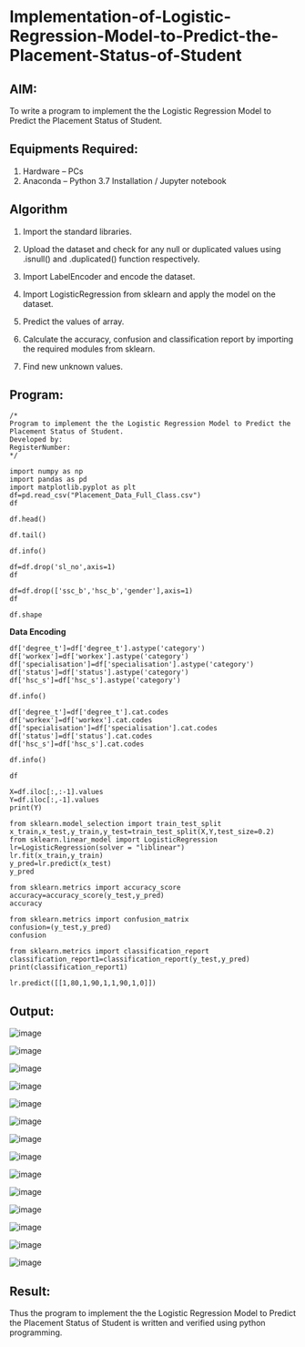 # Implementation-of-Logistic-Regression-Model-to-Predict-the-Placement-Status-of-Student

## AIM:
To write a program to implement the the Logistic Regression Model to Predict the Placement Status of Student.

## Equipments Required:
1. Hardware – PCs
2. Anaconda – Python 3.7 Installation / Jupyter notebook

## Algorithm
1. Import the standard libraries.

2. Upload the dataset and check for any null or duplicated values using .isnull() and .duplicated() function respectively.

3. Import LabelEncoder and encode the dataset.

4. Import LogisticRegression from sklearn and apply the model on the dataset.

5. Predict the values of array.

6. Calculate the accuracy, confusion and classification report by importing the required modules from sklearn.

7. Find new unknown values.

## Program:
```
/*
Program to implement the the Logistic Regression Model to Predict the Placement Status of Student.
Developed by: 
RegisterNumber:  
*/
```
```
import numpy as np
import pandas as pd
import matplotlib.pyplot as plt
df=pd.read_csv("Placement_Data_Full_Class.csv")
df
```
```
df.head()
```
```
df.tail()
```
```
df.info()
```
```
df=df.drop('sl_no',axis=1)
df
```
```
df=df.drop(['ssc_b','hsc_b','gender'],axis=1)
df
```
```
df.shape
```

**Data Encoding**
```
df['degree_t']=df['degree_t'].astype('category')
df['workex']=df['workex'].astype('category')
df['specialisation']=df['specialisation'].astype('category')
df['status']=df['status'].astype('category')
df['hsc_s']=df['hsc_s'].astype('category')
```
```
df.info()
```

```
df['degree_t']=df['degree_t'].cat.codes
df['workex']=df['workex'].cat.codes
df['specialisation']=df['specialisation'].cat.codes
df['status']=df['status'].cat.codes
df['hsc_s']=df['hsc_s'].cat.codes
```

```
df.info()
```
```
df
```
```
X=df.iloc[:,:-1].values
Y=df.iloc[:,-1].values
print(Y)
```
```
from sklearn.model_selection import train_test_split
x_train,x_test,y_train,y_test=train_test_split(X,Y,test_size=0.2)
from sklearn.linear_model import LogisticRegression
lr=LogisticRegression(solver = "liblinear")
lr.fit(x_train,y_train)
y_pred=lr.predict(x_test)
y_pred
```
```
from sklearn.metrics import accuracy_score
accuracy=accuracy_score(y_test,y_pred)
accuracy
```
```
from sklearn.metrics import confusion_matrix
confusion=(y_test,y_pred)
confusion
```
```
from sklearn.metrics import classification_report
classification_report1=classification_report(y_test,y_pred)
print(classification_report1)
```
```
lr.predict([[1,80,1,90,1,1,90,1,0]])
```
## Output:
![image](https://github.com/Pranav-AJ/Implementation-of-Logistic-Regression-Model-to-Predict-the-Placement-Status-of-Student/assets/118904526/efa2a366-e187-48fc-86d2-17145a531caf)

![image](https://github.com/Pranav-AJ/Implementation-of-Logistic-Regression-Model-to-Predict-the-Placement-Status-of-Student/assets/118904526/76efaf22-2d85-4b59-b765-92f1e19a0655)

![image](https://github.com/Pranav-AJ/Implementation-of-Logistic-Regression-Model-to-Predict-the-Placement-Status-of-Student/assets/118904526/ff835b82-adcc-4f73-b10d-57662a25c23d)

![image](https://github.com/Pranav-AJ/Implementation-of-Logistic-Regression-Model-to-Predict-the-Placement-Status-of-Student/assets/118904526/3611bbff-7e02-4f3f-840a-24348f36703d)

![image](https://github.com/Pranav-AJ/Implementation-of-Logistic-Regression-Model-to-Predict-the-Placement-Status-of-Student/assets/118904526/9f5820ea-1584-44bd-b7b7-bdd31cfd7760)

![image](https://github.com/Pranav-AJ/Implementation-of-Logistic-Regression-Model-to-Predict-the-Placement-Status-of-Student/assets/118904526/8574d812-121a-4c11-a6c1-c9a6ec51e6e1)

![image](https://github.com/Pranav-AJ/Implementation-of-Logistic-Regression-Model-to-Predict-the-Placement-Status-of-Student/assets/118904526/dda11c23-739f-47c4-a83c-07ee9b349afb)

![image](https://github.com/Pranav-AJ/Implementation-of-Logistic-Regression-Model-to-Predict-the-Placement-Status-of-Student/assets/118904526/2110cfab-820f-464f-9720-a0e33c3813c4)

![image](https://github.com/Pranav-AJ/Implementation-of-Logistic-Regression-Model-to-Predict-the-Placement-Status-of-Student/assets/118904526/fc3fc45c-6388-48a8-897e-d2e38030186a)

![image](https://github.com/Pranav-AJ/Implementation-of-Logistic-Regression-Model-to-Predict-the-Placement-Status-of-Student/assets/118904526/463d6303-35e8-46b1-a668-89606fafb623)

![image](https://github.com/Pranav-AJ/Implementation-of-Logistic-Regression-Model-to-Predict-the-Placement-Status-of-Student/assets/118904526/14c2f0f0-696a-4318-bddc-9322c78d517b)

![image](https://github.com/Pranav-AJ/Implementation-of-Logistic-Regression-Model-to-Predict-the-Placement-Status-of-Student/assets/118904526/058aab62-799f-4275-9034-11651c323559)

![image](https://github.com/Pranav-AJ/Implementation-of-Logistic-Regression-Model-to-Predict-the-Placement-Status-of-Student/assets/118904526/0b52d699-fde9-467f-90e9-72739388eba1)

![image](https://github.com/Pranav-AJ/Implementation-of-Logistic-Regression-Model-to-Predict-the-Placement-Status-of-Student/assets/118904526/5fa1b3f4-fed1-4de5-9b45-948bd1d65743)

## Result:
Thus the program to implement the the Logistic Regression Model to Predict the Placement Status of Student is written and verified using python programming.
